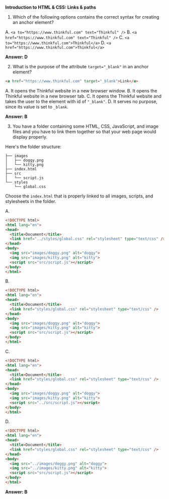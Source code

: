 **Introduction to HTML & CSS: Links & paths**

1. Which of the following options contains the correct syntax for creating an anchor element?

A. `<a to="https://www.thinkful.com" text="Thinkful" />`
B. `<a href="https://www.thinkful.com" text="Thinkful" />`
C. `<a to="https://www.thinkful.com">Thinkful</a>`
D. `<a href="https://www.thinkful.com">Thinkful</a>`

**Answer: D**

2. What is the purpose of the attribute `target="_blank"` in an anchor element?

```html   
<a href="https://www.thinkful.com" target="_blank">Link</a>
```
A. It opens the Thinkful website in a new browser window.
B. It opens the Thinkful website in a new browser tab.
C. It opens the Thinkful website and takes the user to the element with id of `"_blank"`.
D. It serves no purpose, since its value is set to `_blank`.

**Answer: B**

3. You have a folder containing some HTML, CSS, JavaScript, and image files and you have to link them together so that your web page would display properly.

Here's the folder structure:

```
├── images
│   ├── doggy.png
│   └── kitty.png
├── index.html
├── src
│   └── script.js
└── styles
    └── global.css
```

Choose the `index.html` that is properly linked to all images, scripts, and stylesheets in the folder.

A.
```html
<!DOCTYPE html>
<html lang="en">
<head>
  <title>Document</title>
  <link href="../styles/global.css" rel="stylesheet" type="text/css" />
</head>
<body>
  <img src="images/doggy.png" alt="doggy">
  <img src="images/kitty.png" alt="kitty">
  <script src="src/script.js"></script>
</body>
</html>
```

B.
```html
<!DOCTYPE html>
<html lang="en">
<head>
  <title>Document</title>
  <link href="styles/global.css" rel="stylesheet" type="text/css" />
</head>
<body>
  <img src="images/doggy.png" alt="doggy">
  <img src="images/kitty.png" alt="kitty">
  <script src="src/script.js"></script>
</body>
</html>
```

C.
```html
<!DOCTYPE html>
<html lang="en">
<head>
  <title>Document</title>
  <link href="styles/global.css" rel="stylesheet" type="text/css" />
</head>
<body>
  <img src="images/doggy.png" alt="doggy">
  <img src="images/kitty.png" alt="kitty">
  <script src="../src/script.js"></script>
</body>
</html>
```

D.

```html
<!DOCTYPE html>
<html lang="en">
<head>
  <title>Document</title>
  <link href="styles/global.css" rel="stylesheet" type="text/css" />
</head>
<body>
  <img src="../images/doggy.png" alt="doggy">
  <img src="../images/kitty.png" alt="kitty">
  <script src="src/script.js"></script>
</body>
</html>
```

**Answer: B**

